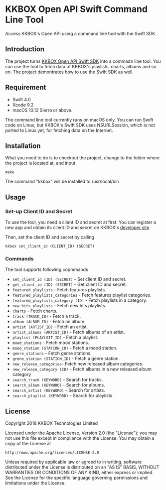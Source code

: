 # KKBOX Open API Swift Command Line Tool

Access KKBOX's Open API using a command line tool with the Swift SDK.

## Introduction

The project turns [KKBOX Open API Swift SDK](https://github.com/KKBOX/OpenAPI-Swift) into a commadn line tool. You can use the tool to fetch data of KKBOX's playlists, charts, albums and so on. The project demontrates how to use the Swift SDK as well.

## Requirement

- Swift 4.0
- Xcode 9.2
- macOS 10.12 Sierra or above.

The command line tool currently runs on macOS only. You can run Swift code on Linux, but KKBOX's Swift SDK uses NSURLSession, which is not ported to Linux yet, for fetching data on the Internet.

## Installation

What you need to do is to checkout the project, change to the folder where the project is located at, and input

    make

The command "kkbox" will be installed to /usr/local/bin

## Usage

### Set-up Client ID and Secret

To use the tool, you need a client ID and secret at first. You can register a new app and obtain its client ID and secret on KKBOX's [developer site](https://developer.kkbox.com).

Then, set the client ID and secret by calling

    kkbox set_client_id (CLIENT_ID) (SECRET)

### Commands

The tool supports following copmmands

- `set_client_id (ID) (SECRET)` - Set client ID and secret.
- `get_client_id (ID) (SECRET)` - Get client ID and secret.
- `featured_playlists` - Fetch features playlists.
- `featured_playlists_categories` - Fetch features playlist categories.
- `featured_playlists_category (ID)` - Fetch playlists in a category.
- `new_hits_playlists` - Fetch new hits playlists.
- `charts` - Fetch charts.
- `track (TRACK_ID)` - Fetch a track.
- `album (ALBUM_ID)` - Fetch an album.
- `artist (ARTIST_ID)` - Fetch an artist.
- `artist_albums (ARTIST_ID)` - Fetch albums of an artist.
- `playlist (PLAYLSIT_ID)` - Fetch a playlist.
- `mood_stations` - Fetch mood stations.
- `mood_station (STATION_ID)` - Fetch a mood station.
- `genre_stations` - Fetch genre stations.
- `grene_station (STATION_ID)` - Fetch a genre station.
- `new_release_categories`- Fetch new released album categories.
- `new_release_category (ID)` - Fetch albums in a new released album category
- `search_track (KEYWORD)` - Search for tracks.
- `search_album (KEYWORD)` - Search for albums.
- `search_artist (KEYWORD)` - Search for artists.
- `search_playlist (KEYWORD)` - Search for playlists.

## License

Copyright 2018 KKBOX Technologies Limited

   Licensed under the Apache License, Version 2.0 (the "License");
   you may not use this file except in compliance with the License.
   You may obtain a copy of the License at

    http://www.apache.org/licenses/LICENSE-2.0

   Unless required by applicable law or agreed to in writing, software
   distributed under the License is distributed on an "AS IS" BASIS,
   WITHOUT WARRANTIES OR CONDITIONS OF ANY KIND, either express or implied.
   See the License for the specific language governing permissions and
   limitations under the License.
